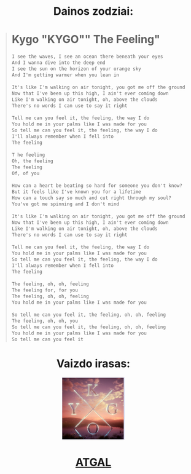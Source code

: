 <center>

# **Dainos zodziai:**</center>
> # **Kygo "KYGO"" The Feeling"**
>
>```
> I see the waves, I see an ocean there beneath your eyes
> And I wanna dive into the deep end
> I see the sun on the horizon of your orange sky
> And I'm getting warmer when you lean in
>
> It's like I'm walking on air tonight, you got me off the ground
> Now that I've been up this high, I ain't ever coming down
> Like I'm walking on air tonight, oh, above the clouds
> There's no words I can use to say it right
>
> Tell me can you feel it, the feeling, the way I do
> You hold me in your palms like I was made for you
> So tell me can you feel it, the feeling, the way I do
> I'll always remember when I fell into
> The feeling
>
>T he feeling
> Oh, the feeling
> The feeling
> Of, of you
>
> How can a heart be beating so hard for someone you don't know?
> But it feels like I've known you for a lifetime
> How can a touch say so much and cut right through my soul?
> You've got me spinning and I don't mind
>
> It's like I'm walking on air tonight, you got me off the ground
> Now that I've been up this high, I ain't ever coming down
> Like I'm walking on air tonight, oh, above the clouds
> There's no words I can use to say it right
>
> Tell me can you feel it, the feeling, the way I do
> You hold me in your palms like I was made for you
> So tell me can you feel it, the feeling, the way I do
> I'll always remember when I fell into
> The feeling
>
> The feeling, oh, oh, feeling
> The feeling for, for you
> The feeling, oh, oh, feeling
> You hold me in your palms like I was made for you
>
> So tell me can you feel it, the feeling, oh, oh, feeling
> The feeling, oh, oh, you
> So tell me can you feel it, the feeling, oh, oh, feeling
> You hold me in your palms like I was made for you
> So tell me can you feel it
>```
<center>

# Vaizdo irasas: 
[![alt text](image.png)](https://www.youtube.com/watch?v=sZkaKJxo6uE)
#  [**ATGAL**](../contents.md)</center>

 